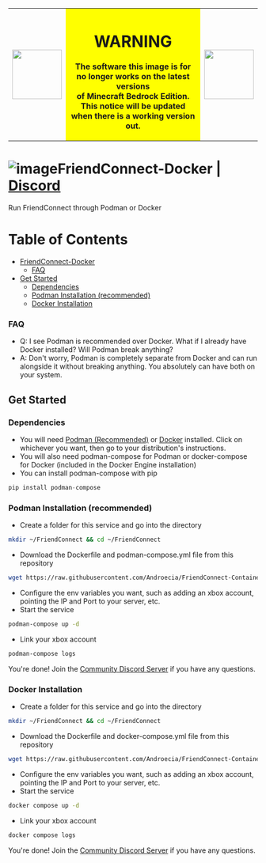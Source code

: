 <table>
<tr>
<td><img src="https://www.pngall.com/wp-content/uploads/8/Red-Warning-PNG-Free-Download.png" width="100"></td>
<td align="center" bgcolor="#FFFF00">

# WARNING

**The software this image is for no longer works on the latest versions<br>
of Minecraft Bedrock Edition. This notice will be updated when there is a working version out.**

</td>
<td><img src="https://www.pngall.com/wp-content/uploads/8/Red-Warning-PNG-Free-Download.png" width="100"></td>
</tr>
</table>

# ![image](https://github.com/Androecia/FriendConnect-Docker/assets/59907407/99380263-9666-4e5d-9b1f-4fdc4f3b3036)FriendConnect-Docker | [Discord](https://discord.gg/gpQsX2UVQ7)
Run FriendConnect through Podman or Docker

# Table of Contents
- [FriendConnect-Docker](#friendconnect-docker--discord)
    - [FAQ](#faq)
- [Get Started](#get-started)
  - [Dependencies](#dependencies)
  - [Podman Installation (recommended)](#podman-installation-recommended)
  - [Docker Installation](#docker-installation)

### FAQ
- Q: I see Podman is recommended over Docker. What if I already have Docker installed? Will Podman break anything?
- A: Don't worry, Podman is completely separate from Docker and can run alongside it without breaking anything. You absolutely can have both on your system.

## Get Started
### Dependencies
- You will need [Podman (Recommended)](https://podman.io/docs/installation#linux-distributions) or [Docker](https://docs.docker.com/engine/install/) installed. Click on whichever you want, then go to your distribution's instructions.
- You will also need podman-compose for Podman or docker-compose for Docker (included in the Docker Engine installation)
- You can install podman-compose with pip
```python
pip install podman-compose
```

### Podman Installation (recommended)
- Create a folder for this service and go into the directory
```bash
mkdir ~/FriendConnect && cd ~/FriendConnect
```
- Download the Dockerfile and podman-compose.yml file from this repository
```bash
wget https://raw.githubusercontent.com/Androecia/FriendConnect-Container/main/{Dockerfile,podman-compose.yml}
```
- Configure the env variables you want, such as adding an xbox account, pointing the IP and Port to your server, etc.
- Start the service
```bash
podman-compose up -d
```
- Link your xbox account
```bash
podman-compose logs
```
You're done! Join the [Community Discord Server](<https://discord.gg/gpQsX2UVQ7>) if you have any questions.

### Docker Installation
- Create a folder for this service and go into the directory
```bash
mkdir ~/FriendConnect && cd ~/FriendConnect
```
- Download the Dockerfile and docker-compose.yml file from this repository
```bash
wget https://raw.githubusercontent.com/Androecia/FriendConnect-Container/main/{Dockerfile,docker-compose.yml}
```
- Configure the env variables you want, such as adding an xbox account, pointing the IP and Port to your server, etc.
- Start the service
```bash
docker compose up -d
```
- Link your xbox account
```bash
docker compose logs
```
You're done! Join the [Community Discord Server](<https://discord.gg/gpQsX2UVQ7>) if you have any questions.
